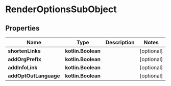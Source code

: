 
# RenderOptionsSubObject

## Properties
| Name | Type | Description | Notes |
| ------------ | ------------- | ------------- | ------------- |
| **shortenLinks** | **kotlin.Boolean** |  |  [optional] |
| **addOrgPrefix** | **kotlin.Boolean** |  |  [optional] |
| **addInfoLink** | **kotlin.Boolean** |  |  [optional] |
| **addOptOutLanguage** | **kotlin.Boolean** |  |  [optional] |



